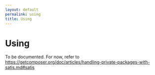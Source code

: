 ```yaml
---
layout: default
permalink: using
title: Using
---
```


# Using

To be documented. For now, refer to https://getcomposer.org/doc/articles/handling-private-packages-with-satis.md#satis